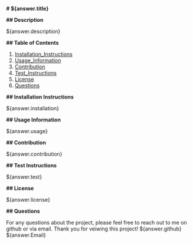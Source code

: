 **# ${answer.title}**

**## Description**

${answer.description}

**## Table of Contents**

1.  [Installation_Instructions](https://github.com/MikChanna/READMEGenerator/blob/master/README.md#installation-instructions)
2.  [Usage_Information](https://github.com/MikChanna/READMEGenerator/blob/master/README.md#usage-information)
3.  [Contribution](https://github.com/MikChanna/READMEGenerator/blob/master/README.md#contribution)
4.  [Test_Instructions](https://github.com/MikChanna/READMEGenerator/blob/master/README.md#test-instructions)
5.  [License](https://github.com/MikChanna/READMEGenerator/blob/master/README.md#license)
6.  [Questions](https://github.com/MikChanna/READMEGenerator/blob/master/README.md#questions)


**## Installation Instructions**

${answer.installation}

**## Usage Information**

${answer.usage}

**## Contribution**

${answer.contribution}

**## Test Instructions**

${answer.test}

**## License**

${answer.license}

**## Questions**

For any questions about the project, please feel free to reach out to me on github or via email.  Thank you for veiwing this project!
${answer.github}
${answer.Email}
